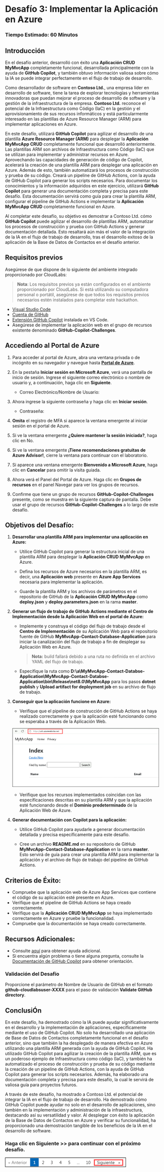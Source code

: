 # Desafío 3: Implementar la Aplicación en Azure

### Tiempo Estimado: 60 Minutos

## Introducción

En el desafío anterior, desarrolló con éxito una **Aplicación CRUD MyMvcApp** completamente funcional, desarrollada principalmente con la ayuda de **GitHub Copilot**, y también obtuvo información valiosa sobre cómo la IA se puede integrar perfectamente en el flujo de trabajo de desarrollo.

Como desarrollador de software en **Contoso Ltd.**, una empresa líder en desarrollo de software, tiene la tarea de explorar tecnologías y herramientas innovadoras que puedan mejorar el proceso de desarrollo de software y la gestión de la infraestructura de la empresa. **Contoso Ltd.** reconoce el potencial de la Infraestructura como Código (IaC) en la gestión y el aprovisionamiento de sus recursos informáticos y está particularmente interesado en las plantillas de Azure Resource Manager (ARM) para implementar aplicaciones en Azure.

En este desafío, utilizará **GitHub Copilot** para agilizar el desarrollo de una plantilla **Azure Resource Manager (ARM)** para desplegar la **Aplicación MyMvcApp CRUD** completamente funcional que desarrolló anteriormente. Las plantillas ARM son archivos de Infraestructura como Código (IaC) que se utilizan para implementar y administrar recursos en Azure. Aprovechando las capacidades de generación de código de Copilot, acelerará la creación de una plantilla ARM para desplegar una aplicación en Azure. Además de esto, también automatizará los procesos de construcción y prueba de su código. Creará un pipeline de GitHub Actions, con la ayuda de GitHub Copilot para generar los scripts necesarios. Para documentar los conocimientos y la información adquiridos en este ejercicio, utilizará **GitHub Copilot** para generar una documentación completa y precisa para este desafío. Esta documentación servirá como guía para crear la plantilla ARM, configurar el pipeline de GitHub Actions e implementar la **Aplicación MyMvcApp CRUD** completamente funcional en Azure.

Al completar este desafío, su objetivo es demostrar a Contoso Ltd. cómo **GitHub Copilot** puede agilizar el desarrollo de plantillas ARM, automatizar los procesos de construcción y prueba con GitHub Actions y generar documentación detallada. Esto resaltará aún más el valor de la integración de la IA en el flujo de trabajo de desarrollo, tras el desarrollo exitoso de la aplicación de la Base de Datos de Contactos en el desafío anterior.

## Requisitos previos

Asegúrese de que dispone de lo siguiente del ambiente integrado proporcionado por CloudLabs:

> **Nota**: Los requisitos previos ya están configurados en el ambiente proporcionado por CloudLabs. Si está utilizando su computadora personal o portátil, asegúrese de que todos los requisitos previos necesarios estén instalados para completar este hackathon.

- [Visual Studio Code](https://code.visualstudio.com/)
- [Cuenta de GitHub](https://github.com/)
- [Extensión GitHub Copilot](https://marketplace.visualstudio.com/items?itemName=GitHub.copilot) instalada en VS Code.
- Asegúrese de implementar la aplicación web en el grupo de recursos existente denominado **GitHub-Copilot-Challenges**.

## Accediendo al Portal de Azure

1. Para acceder al portal de Azure, abra una ventana privada o de incógnito en su navegador y navegue hasta **[Portal de Azure](https://portal.azure.com)**.

1. En la pestaña **Iniciar sesión en Microsoft Azure**, verá una pantalla de inicio de sesión. Ingrese el siguiente correo electrónico o nombre de usuario y, a continuación, haga clic en **Siguiente**. 

   * Correo Electrónico/Nombre de Usuario: <inject key="AzureAdUserEmail"></inject>
        
1. Ahora ingrese la siguiente contraseña y haga clic en **Iniciar sesión**.
   * Contraseña: <inject key="AzureAdUserPassword"></inject>

1. **Omita** el registro de MFA si aparece la ventana emergente al iniciar sesión en el portal de Azure.

1. Si ve la ventana emergente **¿Quiere mantener la sesión iniciada?**, haga clic en No.

1. Si ve la ventana emergente **¡Tiene recomendaciones gratuitas de Azure Advisor!**, cierre la ventana para continuar con el laboratorio.

1. Si aparece una ventana emergente **Bienvenido a Microsoft Azure**, haga clic en **Cancelar** para omitir la visita guiada.
   
1. Ahora verá el Panel del Portal de Azure. Haga clic en **Grupos de recursos** en el panel Navegar para ver los grupos de recursos.
  
1. Confirme que tiene un grupo de recursos **GitHub-Copilot-Challenges** presente, como se muestra en la siguiente captura de pantalla. Debe usar el grupo de recursos **GitHub-Copilot-Challenges** a lo largo de este desafío.

## Objetivos del Desafío:

1. **Desarrollar una plantilla ARM para implementar una aplicación en Azure:**

      - Utilice GitHub Copilot para generar la estructura inicial de una plantilla ARM para desplegar la **Aplicación CRUD MyMvcApp** en Azure.

      - Defina los recursos de Azure necesarios en la plantilla ARM, es decir, una **Aplicación web** presente en **Azure App Services** necesaria para implementar la aplicación.

      - Guarde la plantilla ARM y los archivos de parámetros en el repositorio de GitHub de la **Aplicación CRUD MyMvcApp** como **deploy.json** y **deploy.parameters.json** en la rama **master**.

   <validation step="93dbb711-57a3-462c-8ffe-699f1208865e" />

2. **Generar un flujo de trabajo de GitHub Actions mediante el Centro de Implementación desde la Aplicación Web en el portal de Azure:**

      - Implemente y construya el código del flujo de trabajo desde el **Centro de Implementación** de su Aplicación Web para el repositorio fuente de GitHub **MyMvcApp-Contact-Database-Application** para iniciar la canalización del flujo de trabajo a fin de desplegar su Aplicación Web en Azure.
       
         >**Nota:** build fallará debido a una ruta no definida en el archivo YAML del flujo de trabajo.

      - Especifique la ruta como **D:\a\MyMvcApp-Contact-Databse-Application\MyMvcApp-Contact-Databse-Application\bin\Release\net8.0\MyMvcApp** para los pasos **dotnet publish** y **Upload artifact for deployment job** en su archivo de flujo de trabajo.

   <validation step="019351e9-84ff-4623-a26c-66afe706bf66" />

3. **Conseguir que la aplicación funcione en Azure:**

      - Verifique que el pipeline de construcción de GitHub Actions se haya realizado correctamente y que la aplicación esté funcionando como se esperaba a través de la Aplicación Web.

     ![](../../media/challenge3-web-app-001.png)

      - Verifique que los recursos implementados coincidan con las especificaciones descritas en su plantilla ARM y que la aplicación esté funcionando desde el **Dominio predeterminado** de la Aplicación Web de Azure.

4. **Generar documentación con Copilot para la aplicación:**

      - Utilice GitHub Copilot para ayudarle a generar documentación detallada y precisa específicamente para este desafío.

      - Cree un archivo **README.md** en su repositorio de GitHub **MyMvcApp-Contact-Database-Application** en la rama **master**. Esto servirá de guía para crear una plantilla ARM para implementar la aplicación y el archivo de flujo de trabajo del pipeline de GitHub Actions.

## Criterios de Éxito:

- Compruebe que la aplicación web de Azure App Services que contiene el código de su aplicación esté presente en Azure.
- Verifique que el pipeline de GitHub Actions se haya creado correctamente.
- Verifique que la **Aplicación CRUD MyMvcApp** se haya implementado correctamente en Azure y pruebe la funcionalidad.
- Compruebe que la documentación se haya creado correctamente.

## Recursos Adicionales:

- Consulte [aquí](https://learn.microsoft.com/en-us/azure/developer/github/deploy-to-azure) para obtener ayuda adicional.
- Si encuentra algún problema o tiene alguna pregunta, consulte la [Documentación de GitHub Copilot](https://github.com/github/copilot-docs) para obtener orientación.

### Validación del Desafío

Proporcione el parámetro de Nombre de Usuario de GitHub en el formato **github-cloudlabsuser-XXXX** para el paso de validación **Validate GitHub directory**.

## ConclusiÓn

En este desafío, ha demostrado cómo la IA puede ayudar significativamente en el desarrollo y la implementación de aplicaciones, específicamente mediante el uso de GitHub Copilot. No solo ha desarrollado una aplicación de Base de Datos de Contactos completamente funcional en el desafío anterior, sino que también la ha desplegado de manera efectiva en Azure utilizando una plantilla ARM generada con la ayuda de GitHub Copilot. Ha utilizado GitHub Copilot para agilizar la creación de la plantilla ARM, que es un poderoso ejemplo de Infraestructura como código (IaC), y también ha automatizado el proceso de construcción y prueba de su código mediante la creación de un pipeline de GitHub Actions, con la ayuda de GitHub Copilot para generar los scripts necesarios. Además, ha elaborado una documentación completa y precisa para este desafío, la cual le servirá de valiosa guía para proyectos futuros.

A través de este desafío, ha mostrado a Contoso Ltd. el potencial de integrar la IA en el flujo de trabajo de desarrollo. Ha demostrado cómo GitHub Copilot puede ayudar no solo en el desarrollo de aplicaciones, sino también en la implementación y administración de la infraestructura, destacando así su versatilidad y valor. Al desplegar con éxito la aplicación de la Base de Datos de Contactos en Azure y verificar su funcionalidad, ha proporcionado una demostración tangible de los beneficios de la IA en el desarrollo de software.

### Haga clic en Siguiente >> para continuar con el próximo desafío.

![](../../media/next-page-spanish.png)
